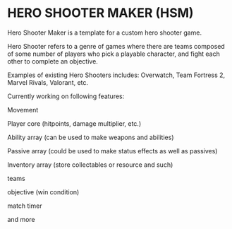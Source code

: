 # HERO SHOOTER MAKER (HSM)

Hero Shooter Maker is a template for a custom hero shooter game. 

Hero Shooter refers to a genre of games where there are teams composed of some number of players who pick a playable character, and fight each other to complete an objective.

Examples of existing Hero Shooters includes: Overwatch, Team Fortress 2, Marvel Rivals, Valorant, etc.


Currently working on following features:

Movement

Player core (hitpoints, damage multiplier, etc.)

Ability array (can be used to make weapons and abilities)

Passive array (could be used to make status effects as well as passives)

Inventory array (store collectables or resource and such)


teams

objective (win condition)

match timer

and more
